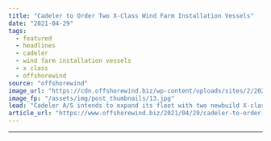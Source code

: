 ```yaml
---
title: "Cadeler to Order Two X-Class Wind Farm Installation Vessels"
date: "2021-04-29"
tags: 
  - featured
  - headlines
  - cadeler
  - wind farm installation vessels
  - x class
  - offshorewind
source: "offshorewind"
image_url: "https://cdn.offshorewind.biz/wp-content/uploads/sites/2/2021/04/29153503/Cadeler-to-Order-Two-X-Class-Wind-Farm-Installation-Vessels.jpg"
image_fp: "/assets/img/post_thumbnails/13.jpg"
lead: "Cadeler A/S intends to expand its fleet with two newbuild X-class vessels for installation"
article_url: "https://www.offshorewind.biz/2021/04/29/cadeler-to-order-two-x-class-wind-farm-installation-vessels/"
---
```


---
